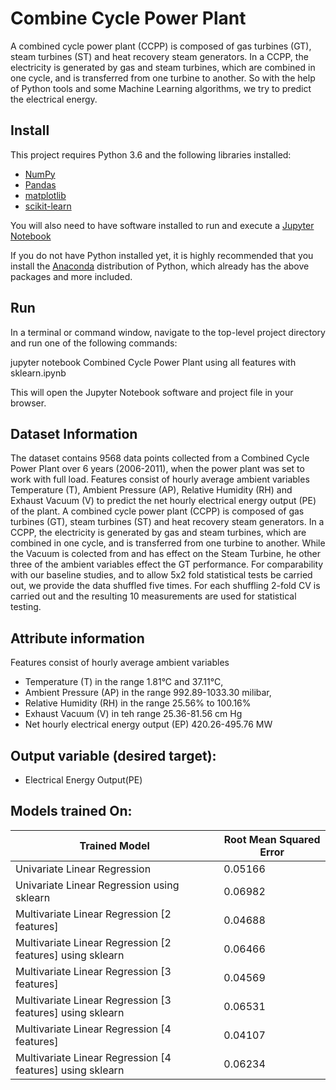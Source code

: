 # Combine Cycle Power Plant
A combined cycle power plant (CCPP) is composed of gas turbines (GT), steam turbines (ST) and heat recovery steam generators. In a CCPP, the electricity is generated by gas and steam turbines, which are combined in one cycle, and is transferred from one turbine to another. So with the help of Python tools and some Machine Learning algorithms, we try to predict the electrical energy.

## Install
This project requires Python 3.6 and the following libraries installed:

- [NumPy](http://www.numpy.org/)
- [Pandas](http://pandas.pydata.org/)
- [matplotlib](http://matplotlib.org/)
- [scikit-learn](http://scikit-learn.org/stable/)

You will also need to have software installed to run and execute a [Jupyter Notebook](http://ipython.org/notebook.html)

If you do not have Python installed yet, it is highly recommended that you install the [Anaconda](http://continuum.io/downloads) distribution of Python, which already has the above packages and more included.


## Run
In a terminal or command window, navigate to the top-level project directory and run one of the following commands:

jupyter notebook Combined Cycle Power Plant using all features with sklearn.ipynb

This will open the Jupyter Notebook software and project file in your browser.

## Dataset Information
The dataset contains 9568 data points collected from a Combined Cycle Power Plant over 6 years (2006-2011), when the power plant was set to work with full load. Features consist of hourly average ambient variables Temperature (T), Ambient Pressure (AP), Relative Humidity (RH) and Exhaust Vacuum (V) to predict the net hourly electrical energy output (PE) of the plant.
A combined cycle power plant (CCPP) is composed of gas turbines (GT), steam turbines (ST) and heat recovery steam generators. In a CCPP, the electricity is generated by gas and steam turbines, which are combined in one cycle, and is transferred from one turbine to another. While the Vacuum is colected from and has effect on the Steam Turbine, he other three of the ambient variables effect the GT performance.
For comparability with our baseline studies, and to allow 5x2 fold statistical tests be carried out, we provide the data shuffled five times. For each shuffling 2-fold CV is carried out and the resulting 10 measurements are used for statistical testing. 

## Attribute information
Features consist of hourly average ambient variables 
- Temperature (T) in the range 1.81°C and 37.11°C,
- Ambient Pressure (AP) in the range 992.89-1033.30 milibar,
- Relative Humidity (RH) in the range 25.56% to 100.16%
- Exhaust Vacuum (V) in teh range 25.36-81.56 cm Hg
- Net hourly electrical energy output (EP) 420.26-495.76 MW


## Output variable (desired target):
- Electrical Energy Output(PE)

## Models trained On:
| Trained Model | Root Mean Squared Error |
| --- | --- |
| Univariate Linear Regression | 0.05166 |
| Univariate Linear Regression using sklearn | 0.06982 |
| Multivariate Linear Regression [2 features] | 0.04688 |
| Multivariate Linear Regression [2 features] using sklearn | 0.06466 |
| Multivariate Linear Regression [3 features] | 0.04569 |
| Multivariate Linear Regression [3 features] using sklearn | 0.06531 |
| Multivariate Linear Regression [4 features] | 0.04107 |
| Multivariate Linear Regression [4 features] using sklearn | 0.06234 |
